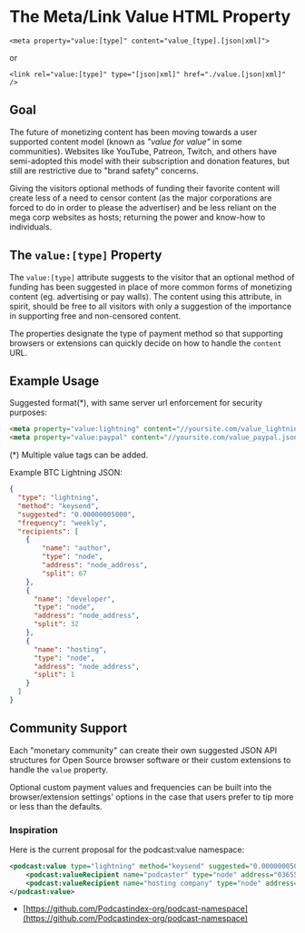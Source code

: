 # The Meta/Link Value HTML Property
`<meta property="value:[type]" content="value_[type].[json|xml]">`

or  

`<link rel="value:[type]" type="[json|xml]" href="./value.[json|xml]" />`

## Goal
The future of monetizing content has been moving towards a user supported content model (known as *"value for value"* 
in some communities). Websites like YouTube, Patreon, Twitch, and others have semi-adopted this model with their 
subscription and donation features, but still are restrictive due to "brand safety" concerns.

Giving the visitors optional methods of funding their favorite content will create less of a need to censor content 
(as the major corporations are forced to do in order to please the advertiser) and be less reliant on the mega corp 
websites as hosts; returning the power and know-how to individuals.

## The `value:[type]` Property
The `value:[type]` attribute suggests to the visitor that an optional method of funding has been suggested in place of 
more common forms of monetizing content (eg. advertising or pay walls). The content using this attribute, in spirit, 
should be free to all visitors with only a suggestion of the importance in supporting free and non-censored content.

The properties designate the type of payment method so that supporting browsers or extensions can quickly decide on 
how to handle the `content` URL.

## Example Usage
Suggested format(*), with same server url enforcement for security purposes:
```html
<meta property="value:lightning" content="//yoursite.com/value_lightning.json">
<meta property="value:paypal" content="//yoursite.com/value_paypal.json">
```
(*) Multiple value tags can be added.

Example BTC Lightning JSON:
```json
{
  "type": "lightning",
  "method": "keysend",
  "suggested": "0.00000005000",
  "frequency": "weekly",
  "recipients": [
    {
        "name": "author",
        "type": "node",
        "address": "node_address",
        "split": 67
    },
    {
      "name": "developer",
      "type": "node",
      "address": "node_address",
      "split": 32
    },
    {
      "name": "hosting",
      "type": "node",
      "address": "node_address",
      "split": 1
    }
  ]
}
```

## Community Support
Each "monetary community" can create their own suggested JSON API structures for Open Source browser software or their 
custom extensions to handle the `value` property.

Optional custom payment values and frequencies can be built into the browser/extension settings' options in the case 
that users prefer to tip more or less than the defaults.

### Inspiration
Here is the current proposal for the podcast:value namespace:
```xml
<podcast:value type="lightning" method="keysend" suggested="0.00000005000">
    <podcast:valueRecipient name="podcaster" type="node" address="036557ea56b3b86f08be31bcd2557cae8021b0e3a9413f0c0e52625c6696972e57" split="99" />
    <podcast:valueRecipient name="hosting company" type="node" address="036557ea56b3b86f08be31bcd2557cae8021b0e3a9413f0c0e52625c6696972e57" split="1" />
</podcast:value>
```
- [https://github.com/Podcastindex-org/podcast-namespace](https://github.com/Podcastindex-org/podcast-namespace)
